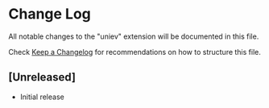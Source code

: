 # Change Log

All notable changes to the "uniev" extension will be documented in this file.

Check [Keep a Changelog](http://keepachangelog.com/) for recommendations on how to structure this file.

## [Unreleased]

- Initial release